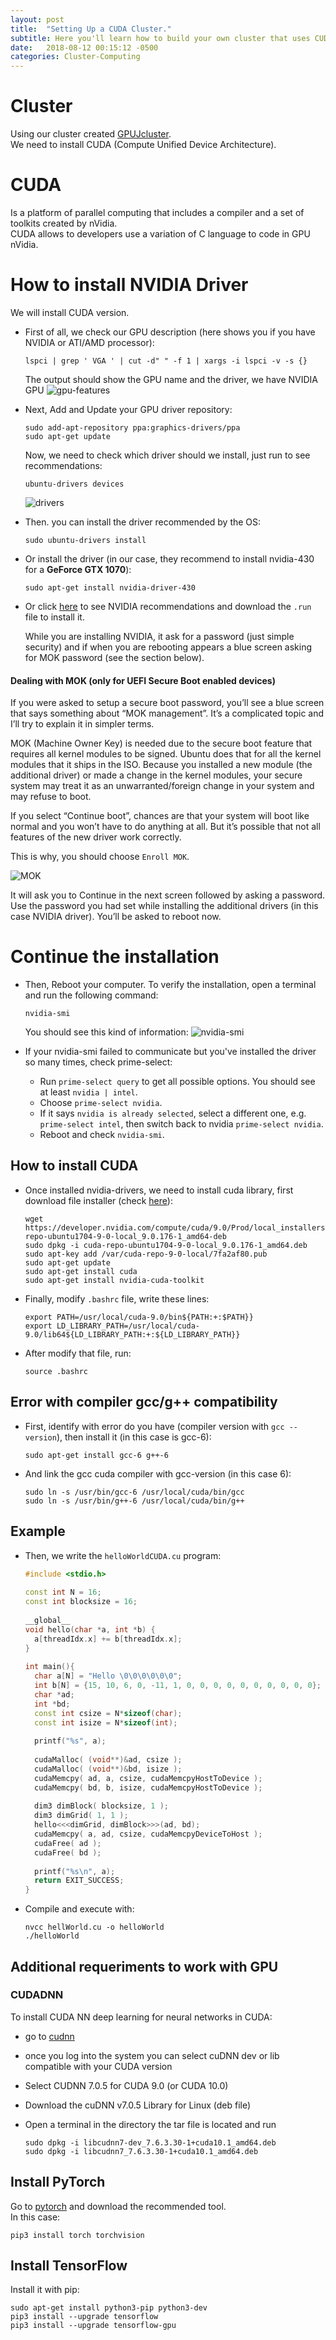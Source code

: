 ```yaml
---
layout: post
title:  "Setting Up a CUDA Cluster."
subtitle: Here you'll learn how to build your own cluster that uses CUDA library to execute programs in parallel mode.
date:   2018-08-12 00:15:12 -0500
categories: Cluster-Computing
---
```

# Cluster

Using our cluster created [GPUJcluster][GPUJcluster_link].  
We need to install CUDA (Compute Unified Device Architecture).

# CUDA

Is a platform of parallel computing that includes a compiler and a set of toolkits created by nVidia.  
CUDA allows to developers use a variation of C language to code in GPU nVidia.

# How to install NVIDIA Driver

We will install CUDA version.

* First of all, we check our GPU description (here shows you if you have NVIDIA or ATI/AMD processor):

      lspci | grep ' VGA ' | cut -d" " -f 1 | xargs -i lspci -v -s {}

   The output should show the GPU name and the driver, we have NVIDIA GPU
   ![gpu-features](/assets/clusterComputing/GPU/gpu-devices.png)

* Next, Add and Update your GPU driver repository:

      sudo add-apt-repository ppa:graphics-drivers/ppa
      sudo apt-get update
  
  Now, we need to check which driver should we install, just run to see recommendations:
  
      ubuntu-drivers devices
  
  ![drivers](/assets/clusterComputing/GPU/drivers.png)

* Then. you can install the driver recommended by the OS:

      sudo ubuntu-drivers install

* Or install the driver (in our case, they recommend to install nvidia-430 for a **GeForce GTX 1070**):
  
      sudo apt-get install nvidia-driver-430

* Or click [here](https://www.nvidia.com/Download/index.aspx) to see NVIDIA recommendations and download the `.run` file to install it.
      
  While you are installing NVIDIA, it ask for a password (just simple security) and if when you are rebooting appears a blue screen asking for MOK password (see the section below).
  
#### Dealing with MOK (only for UEFI Secure Boot enabled devices)
  
If you were asked to setup a secure boot password, you’ll see a blue screen that says something about “MOK management”. It’s a complicated topic and I’ll try to explain it in simpler terms.

MOK (Machine Owner Key) is needed due to the secure boot feature that requires all kernel modules to be signed. Ubuntu does that for all the kernel modules that it ships in the ISO. Because you installed a new module (the additional driver) or made a change in the kernel modules, your secure system may treat it as an unwarranted/foreign change in your system and may refuse to boot.

If you select “Continue boot”, chances are that your system will boot like normal and you won’t have to do anything at all. But it’s possible that not all features of the new driver work correctly.

This is why, you should choose `Enroll MOK`.
  
  ![MOK](/assets/clusterComputing/GPU/MOK.jpg)
  
It will ask you to Continue in the next screen followed by asking a password. Use the password you had set while installing the additional drivers (in this case NVIDIA driver). You’ll be asked to reboot now.

# Continue the installation

* Then, Reboot your computer. To verify the installation, open a terminal and run the following command:

      nvidia-smi

  You should see this kind of information:
  ![nvidia-smi](/assets/clusterComputing/GPU/nvidia-smi.png)
  
* If your nvidia-smi failed to communicate but you've installed the driver so many times, check prime-select:

    * Run `prime-select query` to get all possible options. You should see at least `nvidia | intel`.
    * Choose `prime-select nvidia`.
    * If it says `nvidia is already selected`, select a different one, e.g. `prime-select intel`, then switch back to nvidia `prime-select nvidia`.
    * Reboot and check `nvidia-smi`.

## How to install CUDA

* Once installed nvidia-drivers, we need to install cuda library, first download file installer (check [here](https://developer.nvidia.com/cuda-downloads?target_os=Linux&target_arch=x86_64&target_distro=Ubuntu&target_version=1804&target_type=deblocal)):

      wget https://developer.nvidia.com/compute/cuda/9.0/Prod/local_installers/cuda-repo-ubuntu1704-9-0-local_9.0.176-1_amd64-deb
      sudo dpkg -i cuda-repo-ubuntu1704-9-0-local_9.0.176-1_amd64.deb
      sudo apt-key add /var/cuda-repo-9-0-local/7fa2af80.pub
      sudo apt-get update
      sudo apt-get install cuda
      sudo apt-get install nvidia-cuda-toolkit

* Finally, modify `.bashrc` file, write these lines:

      export PATH=/usr/local/cuda-9.0/bin${PATH:+:$PATH}}
      export LD_LIBRARY_PATH=/usr/local/cuda-9.0/lib64${LD_LIBRARY_PATH:+:${LD_LIBRARY_PATH}}

* After modify that file, run:
      
      source .bashrc

## Error with compiler gcc/g++ compatibility

* First, identify with error do you have (compiler version with `gcc --version`), then install it (in this case is gcc-6):

      sudo apt-get install gcc-6 g++-6

* And link the gcc cuda compiler with gcc-version (in this case 6):

      sudo ln -s /usr/bin/gcc-6 /usr/local/cuda/bin/gcc 
      sudo ln -s /usr/bin/g++-6 /usr/local/cuda/bin/g++

## Example

* Then, we write the `helloWorldCUDA.cu` program:

   ``` c++
   #include <stdio.h>
       
   const int N = 16; 
   const int blocksize = 16; 
         
   __global__ 
   void hello(char *a, int *b) {
     a[threadIdx.x] += b[threadIdx.x];
   }
         
   int main(){
     char a[N] = "Hello \0\0\0\0\0\0";
     int b[N] = {15, 10, 6, 0, -11, 1, 0, 0, 0, 0, 0, 0, 0, 0, 0, 0};
     char *ad;
     int *bd;
     const int csize = N*sizeof(char);
     const int isize = N*sizeof(int);
       
     printf("%s", a);
       
     cudaMalloc( (void**)&ad, csize ); 
     cudaMalloc( (void**)&bd, isize ); 
     cudaMemcpy( ad, a, csize, cudaMemcpyHostToDevice ); 
     cudaMemcpy( bd, b, isize, cudaMemcpyHostToDevice ); 
       
     dim3 dimBlock( blocksize, 1 );
     dim3 dimGrid( 1, 1 );
     hello<<<dimGrid, dimBlock>>>(ad, bd);
     cudaMemcpy( a, ad, csize, cudaMemcpyDeviceToHost ); 
     cudaFree( ad );
     cudaFree( bd );
       
     printf("%s\n", a);
     return EXIT_SUCCESS;
   }
  ```
 
* Compile and execute with:
 
      nvcc hellWorld.cu -o helloWorld
      ./helloWorld

## Additional requeriments to work with GPU

### CUDADNN

To install CUDA NN deep learning for neural networks in CUDA:

* go to [cudnn](https://docs.nvidia.com/deeplearning/sdk/cudnn-install/index.html#download)  
* once you log into the system you can select cuDNN dev or lib compatible with your CUDA version
* Select CUDNN 7.0.5 for CUDA 9.0 (or CUDA 10.0)  
* Download the cuDNN v7.0.5 Library for Linux (deb file)  
* Open a terminal in the directory the tar file is located and run  

      sudo dpkg -i libcudnn7-dev_7.6.3.30-1+cuda10.1_amd64.deb
      sudo dpkg -i libcudnn7_7.6.3.30-1+cuda10.1_amd64.deb



## Install PyTorch

Go to [pytorch](https://pytorch.org/) and download the recommended tool.  
In this case:

    pip3 install torch torchvision

## Install TensorFlow

Install it with pip:

    sudo apt-get install python3-pip python3-dev
    pip3 install --upgrade tensorflow
    pip3 install --upgrade tensorflow-gpu



[GPUJcluster_link]:   /cluster-computing/Setting-up-a-GPU-Cluster-in-linux-machines
